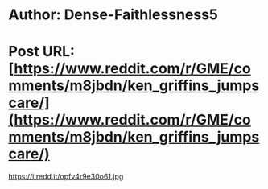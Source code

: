 # Author: Dense-Faithlessness5
# Post URL: [https://www.reddit.com/r/GME/comments/m8jbdn/ken_griffins_jumpscare/](https://www.reddit.com/r/GME/comments/m8jbdn/ken_griffins_jumpscare/)


https://i.redd.it/opfv4r9e30o61.jpg